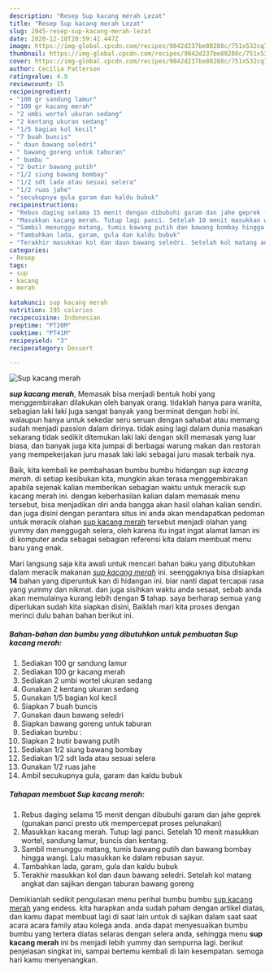 ```yaml
---
description: "Resep Sup kacang merah Lezat"
title: "Resep Sup kacang merah Lezat"
slug: 2045-resep-sup-kacang-merah-lezat
date: 2020-12-10T20:59:41.447Z
image: https://img-global.cpcdn.com/recipes/9842d237be80288c/751x532cq70/sup-kacang-merah-foto-resep-utama.jpg
thumbnail: https://img-global.cpcdn.com/recipes/9842d237be80288c/751x532cq70/sup-kacang-merah-foto-resep-utama.jpg
cover: https://img-global.cpcdn.com/recipes/9842d237be80288c/751x532cq70/sup-kacang-merah-foto-resep-utama.jpg
author: Cecilia Patterson
ratingvalue: 4.9
reviewcount: 15
recipeingredient:
- "100 gr sandung lamur"
- "100 gr kacang merah"
- "2 umbi wortel ukuran sedang"
- "2 kentang ukuran sedang"
- "1/5 bagian kol kecil"
- "7 buah buncis"
- " daun bawang seledri"
- " bawang goreng untuk taburan"
- " bumbu "
- "2 butir bawang putih"
- "1/2 siung bawang bombay"
- "1/2 sdt lada atau sesuai selera"
- "1/2 ruas jahe"
- "secukupnya gula garam dan kaldu bubuk"
recipeinstructions:
- "Rebus daging selama 15 menit dengan dibubuhi garam dan jahe geprek (gunakan panci presto utk mempercepat proses pelunakan)"
- "Masukkan kacang merah. Tutup lagi panci. Setelah 10 menit masukkan wortel, sandung lamur, buncis dan kentang."
- "Sambil menunggu matang, tumis bawang putih dan bawang bombay hingga wangi. Lalu masukkan ke dalam rebusan sayur."
- "Tambahkan lada, garam, gula dan kaldu bubuk"
- "Terakhir masukkan kol dan daun bawang seledri. Setelah kol matang angkat dan sajikan dengan taburan bawang goreng"
categories:
- Resep
tags:
- sup
- kacang
- merah

katakunci: sup kacang merah 
nutrition: 195 calories
recipecuisine: Indonesian
preptime: "PT20M"
cooktime: "PT41M"
recipeyield: "3"
recipecategory: Dessert

---
```



![Sup kacang merah](https://img-global.cpcdn.com/recipes/9842d237be80288c/751x532cq70/sup-kacang-merah-foto-resep-utama.jpg)

<b><i>sup kacang merah</i></b>, Memasak bisa menjadi bentuk hobi yang menggembirakan dilakukan oleh banyak orang. tidaklah hanya para wanita, sebagian laki laki juga sangat banyak yang berminat dengan hobi ini. walaupun hanya untuk sekedar seru seruan dengan sahabat atau memang sudah menjadi passion dalam dirinya. tidak asing lagi dalam dunia masakan sekarang tidak sedikit ditemukan laki laki dengan skill memasak yang luar biasa, dan banyak juga kita jumpai di berbagai warung makan dan restoran yang mempekerjakan juru masak laki laki sebagai juru masak terbaik nya.



Baik, kita kembali ke pembahasan bumbu bumbu hidangan <i>sup kacang merah</i>. di setiap kesibukan kita, mungkin akan terasa menggembirakan apabila sejenak kalian memberikan sebagian waktu untuk meracik sup kacang merah ini. dengan keberhasilan kalian dalam memasak menu tersebut, bisa menjadikan diri anda bangga akan hasil olahan kalian sendiri. dan juga disini dengan perantara situs ini anda akan mendapatkan pedoman untuk meracik olahan <u>sup kacang merah</u> tersebut menjadi olahan yang yummy dan menggugah selera, oleh karena itu ingat ingat alamat laman ini di komputer anda sebagai sebagian referensi kita dalam membuat menu baru yang enak.


Mari langsung saja kita awali untuk mencari bahan baku yang dibutuhkan dalam meracik makanan <u><i>sup kacang merah</i></u> ini. seenggaknya bisa disiapkan <b>14</b> bahan yang diperuntuk kan di hidangan ini. biar nanti dapat tercapai rasa yang yummy dan nikmat. dan juga sisihkan waktu anda sesaat, sebab anda akan memulainya kurang lebih dengan <b>5</b> tahap. saya berharap semua yang diperlukan sudah kita siapkan disini, Baiklah mari kita proses dengan merinci dulu bahan bahan berikut ini.

<!--inarticleads1-->

##### Bahan-bahan dan bumbu yang dibutuhkan untuk pembuatan Sup kacang merah:

1. Sediakan 100 gr sandung lamur
1. Sediakan 100 gr kacang merah
1. Sediakan 2 umbi wortel ukuran sedang
1. Gunakan 2 kentang ukuran sedang
1. Gunakan 1/5 bagian kol kecil
1. Siapkan 7 buah buncis
1. Gunakan  daun bawang seledri
1. Siapkan  bawang goreng untuk taburan
1. Sediakan  bumbu :
1. Siapkan 2 butir bawang putih
1. Sediakan 1/2 siung bawang bombay
1. Sediakan 1/2 sdt lada atau sesuai selera
1. Gunakan 1/2 ruas jahe
1. Ambil secukupnya gula, garam dan kaldu bubuk




<!--inarticleads2-->

##### Tahapan membuat Sup kacang merah:

1. Rebus daging selama 15 menit dengan dibubuhi garam dan jahe geprek (gunakan panci presto utk mempercepat proses pelunakan)
1. Masukkan kacang merah. Tutup lagi panci. Setelah 10 menit masukkan wortel, sandung lamur, buncis dan kentang.
1. Sambil menunggu matang, tumis bawang putih dan bawang bombay hingga wangi. Lalu masukkan ke dalam rebusan sayur.
1. Tambahkan lada, garam, gula dan kaldu bubuk
1. Terakhir masukkan kol dan daun bawang seledri. Setelah kol matang angkat dan sajikan dengan taburan bawang goreng




Demikianlah sedikit pengulasan menu perihal bumbu bumbu <u>sup kacang merah</u> yang endess. kita harapkan anda sudah paham dengan artikel diatas, dan kamu dapat membuat lagi di saat lain untuk di sajikan dalam saat saat acara acara family atau kolega anda. anda dapat menyesuaikan bumbu bumbu yang tertera diatas selaras dengan selera anda, sehingga menu <b>sup kacang merah</b> ini bs menjadi lebih yummy dan sempurna lagi. berikut penjelasan singkat ini, sampai bertemu kembali di lain kesempatan. semoga hari kamu menyenangkan.

